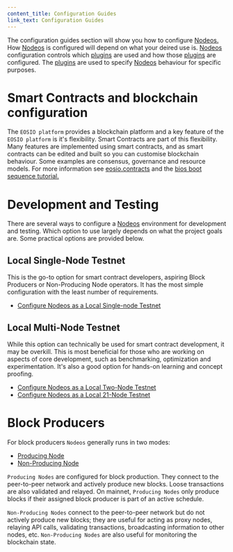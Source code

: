 ```yaml
---
content_title: Configuration Guides
link_text: Configuration Guides
---
```


The configuration guides section will show you how to configure [Nodeos.](https://developers.eos.io/welcome/latest/glossary/index/#nodeos) How [Nodeos](https://developers.eos.io/welcome/latest/glossary/index/#nodeos) is configured will depend on what your deired use is. [Nodeos](https://developers.eos.io/welcome/latest/glossary/index/#nodeos) configuration controls which [plugins](https://developers.eos.io/welcome/latest/glossary/index/#plugin) are used and how those [plugins](https://developers.eos.io/welcome/latest/glossary/index/#plugin) are configured. The [plugins](https://developers.eos.io/welcome/latest/glossary/index/#plugin) are used to specify [Nodeos](https://developers.eos.io/welcome/latest/glossary/index/#nodeos) behaviour for specific purposes. 

# Smart Contracts and blockchain configuration

The `EOSIO platform` provides a blockchain platform and a key feature of the `EOSIO platform` is it's flexibility. Smart Contracts are part of this flexibility. Many features are implemented using smart contracts, and as smart contracts can be edited and built so you can customise blockchain behaviour. Some examples are consensus, governance and resource models. For more information see [eosio.contracts](https://developers.eos.io/manuals/eosio.contracts/latest/index) and the [bios boot sequence tutorial.](../../90_tutorials/10_bios-boot-sequence.md)    

# Development and Testing

There are several ways to configure a [Nodeos](https://developers.eos.io/welcome/latest/glossary/index/#nodeos) environment for development and testing. Which option to use largely depends on what the project goals are. Some practical options are provided below.

## Local Single-Node Testnet

This is the go-to option for smart contract developers, aspiring Block Producers or Non-Producing Node operators. It has the most simple configuration with the least number of requirements.

* [Configure Nodeos as a Local Single-node Testnet](https://developers.eos.io/manuals/eos/latest/nodeos/usage/development-environment/local-single-node-testnet) 

## Local Multi-Node Testnet

While this option can technically be used for smart contract development, it may be overkill. This is most beneficial for those who are working on aspects of core development, such as benchmarking, optimization and experimentation. It's also a good option for hands-on learning and concept proofing.

* [Configure Nodeos as a Local Two-Node Testnet](https://developers.eos.io/manuals/eos/latest/nodeos/usage/development-environment/local-multi-node-testnet)
* [Configure Nodeos as a Local 21-Node Testnet](https://github.com/EOSIO/eos/blob/master/tutorials/bios-boot-tutorial/README.md)

# Block Producers

For block producers `Nodeos` generally runs in two modes:

 * [Producing Node](https://developers.eos.io/manuals/eos/latest/nodeos/usage/node-setups/producing-node)
 * [Non-Producing Node](https://developers.eos.io/manuals/eos/latest/nodeos/usage/node-setups/non-producing-node)

`Producing Nodes` are configured for block production. They connect to the peer-to-peer network and actively produce new blocks. Loose transactions are also validated and relayed. On mainnet, `Producing Nodes` only produce blocks if their assigned block producer is part of an active schedule.

`Non-Producing Nodes` connect to the peer-to-peer network but do not actively produce new blocks; they are useful for acting as proxy nodes, relaying API calls, validating transactions, broadcasting information to other nodes, etc. `Non-Producing Nodes` are also useful for monitoring the blockchain state.
